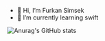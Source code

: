 - 👋 Hi, I’m Furkan Simsek
- 🌱 I’m currently learning swift


![Anurag's GitHub stats](https://github-readme-stats.vercel.app/api?username=simsekfurkan&theme=dark&show_icons=true)


<!---
simsekfurkan/simsekfurkan is a ✨ special ✨ repository because its `README.md` (this file) appears on your GitHub profile.
You can click the Preview link to take a look at your changes.
--->
